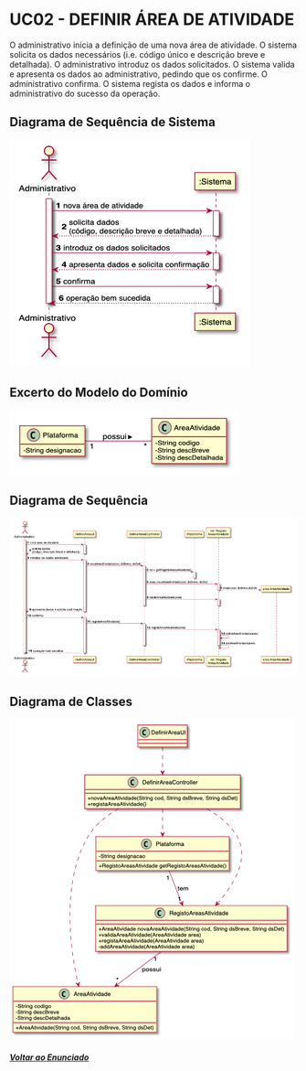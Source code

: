 # UC02 - DEFINIR ÁREA DE ATIVIDADE

O administrativo inicia a definição de uma nova área de atividade. O sistema solicita os dados necessários (i.e. código único e descrição breve e detalhada). O administrativo introduz os dados solicitados. O sistema valida e apresenta os dados ao administrativo, pedindo que os confirme. O administrativo confirma. O sistema regista os dados e informa o administrativo do sucesso da operação.

## Diagrama de Sequência de Sistema

![UC02_1](UC02_1.png)

## Excerto do Modelo do Domínio

![UC02_2](UC02_2.png)

## Diagrama de Sequência

![UC02_3](UC02_3.png)

## Diagrama de Classes

![UC02_4](UC02_4.png)

##### [Voltar ao Enunciado](https://github.com/blestonbandeiraUPSKILL/upskill_java1_labprg_grupo2/blob/main/Documenta%C3%A7%C3%A3o/Sprint%202/Enunciado/Enunciado.md)
